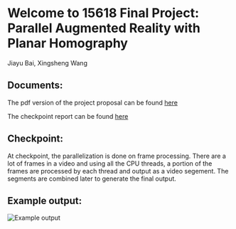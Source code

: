# Welcome to 15618 Final Project: Parallel Augmented Reality with Planar Homography
Jiayu Bai, Xingsheng Wang

## Documents:
The pdf version of the project proposal can be found [here](http://checkRaiseOnCloud.github.io/ParallelPlanarHomography/project_proposal.pdf)

The checkpoint report can be found [here](http://checkRaiseOnCloud.github.io/ParallelPlanarHomography/15618Project_Midpoint_Report.pdf)

## Checkpoint:
At checkpoint, the parallelization is done on frame processing. There are a lot of frames in a video and using all the CPU threads, a portion of 
the frames are processed by each thread and output as a video segement. The segments are combined later to generate the final output.

## Example output:
![Example output](http://checkRaiseOnCloud.github.io/ParallelPlanarHomography/example_output.png)
